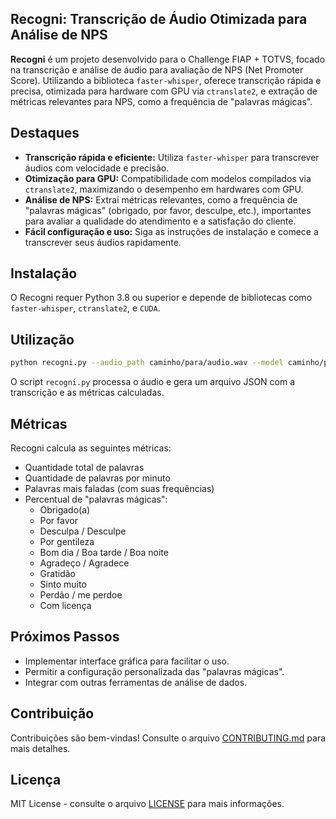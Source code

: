 ## Recogni: Transcrição de Áudio Otimizada para Análise de NPS

**Recogni** é um projeto desenvolvido para o Challenge FIAP + TOTVS, focado na transcrição e análise de áudio para avaliação de NPS (Net Promoter Score). Utilizando a biblioteca `faster-whisper`, oferece transcrição rápida e precisa, otimizada para hardware com GPU via `ctranslate2`, e extração de métricas relevantes para NPS, como a frequência de "palavras mágicas".

## Destaques

- **Transcrição rápida e eficiente:** Utiliza `faster-whisper` para transcrever áudios com velocidade e precisão.
- **Otimização para GPU:** Compatibilidade com modelos compilados via `ctranslate2`, maximizando o desempenho em hardwares com GPU.
- **Análise de NPS:** Extrai métricas relevantes, como a frequência de "palavras mágicas" (obrigado, por favor, desculpe, etc.),  importantes para avaliar a qualidade do atendimento e a satisfação do cliente.
- **Fácil configuração e uso:**  Siga as instruções de instalação e comece a transcrever seus áudios rapidamente.

## Instalação

O Recogni requer Python 3.8 ou superior e depende de bibliotecas como `faster-whisper`, `ctranslate2`, e `CUDA`.

## Utilização

```bash
python recogni.py --audio_path caminho/para/audio.wav --model caminho/para/modelo-ctranslate2
```

O script `recogni.py` processa o áudio e gera um arquivo JSON com a transcrição e as métricas calculadas. 

## Métricas

Recogni calcula as seguintes métricas:

- Quantidade total de palavras
- Quantidade de palavras por minuto
- Palavras mais faladas (com suas frequências)
- Percentual de "palavras mágicas":
    - Obrigado(a)
    - Por favor
    - Desculpa / Desculpe
    - Por gentileza
    - Bom dia / Boa tarde / Boa noite
    - Agradeço / Agradece
    - Gratidão
    - Sinto muito
    - Perdão / me perdoe
    - Com licença

## Próximos Passos

- Implementar interface gráfica para facilitar o uso.
- Permitir a configuração personalizada das "palavras mágicas".
- Integrar com outras ferramentas de análise de dados.


## Contribuição

Contribuições são bem-vindas! Consulte o arquivo [CONTRIBUTING.md](CONTRIBUTING.md) para mais detalhes.

## Licença

MIT License - consulte o arquivo [LICENSE](LICENSE) para mais informações.
